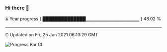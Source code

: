 ### Hi there 👋

⏳ Year progress { ██████████████▁▁▁▁▁▁▁▁▁▁▁▁▁▁▁▁ } 48.02 %

---

⏰ Updated on Fri, 25 Jun 2021 06:13:29 GMT

![Progress Bar CI](https://github.com/liununu/liununu/workflows/Progress%20Bar%20CI/badge.svg)
